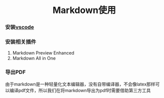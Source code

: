 # <center>Markdown使用

### 安装[vscode](https://code.visualstudio.com/)

### 安装相关插件
1. Markdown Preview Enhanced
2. Markdown All in One
### 导出PDF
由于markdown是一种轻量化文本编辑器，没有自带编译器，不会像latex那样可以编译pdf文件，所以我们在将markdown导出为pdf时需要借助第三方工具
